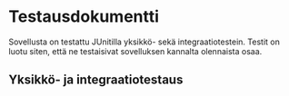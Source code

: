 # Testausdokumentti

Sovellusta on testattu JUnitilla yksikkö- sekä integraatiotestein. Testit on luotu siten, että ne testaisivat sovelluksen
kannalta olennaista osaa.

## Yksikkö- ja integraatiotestaus

